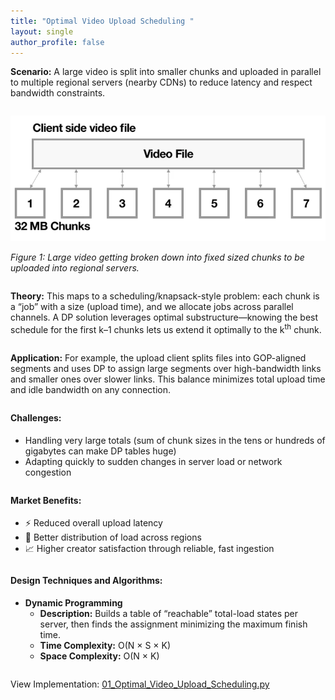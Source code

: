 ```yaml
---
title: "Optimal Video Upload Scheduling "
layout: single
author_profile: false
---
```


<div class="justified" style="margin-bottom: 2em;">
  <strong>Scenario:</strong> A large video is split into smaller chunks and uploaded in parallel to multiple regional servers (nearby CDNs) to reduce latency and respect bandwidth constraints.
</div>

![Large video broken into chumks](/assets/images/01.png)

<div class="justified" style="margin-bottom: 2em;">
  <em>Figure 1: Large video getting broken down into fixed sized chunks to be uploaded into regional servers.</em>
</div>

<div class="justified" style="margin-bottom: 2em;">
  <strong>Theory:</strong> This maps to a scheduling/knapsack-style problem: each chunk is a “job” with a size (upload time), and we allocate jobs across parallel channels. A DP solution leverages optimal substructure—knowing the best schedule for the first k–1 chunks lets us extend it optimally to the k<sup>th</sup> chunk.
</div>

<div class="justified" style="margin-bottom: 2em;">
  <strong>Application:</strong> For example, the upload client splits files into GOP-aligned segments and uses DP to assign large segments over high-bandwidth links and smaller ones over slower links. This balance minimizes total upload time and idle bandwidth on any connection.
</div>

<h4 style="margin-top: 2em;">Challenges:</h4>
<ul style="margin-bottom: 2em;">
  <li>Handling very large totals (sum of chunk sizes in the tens or hundreds of gigabytes can make DP tables huge)</li>
  <li>Adapting quickly to sudden changes in server load or network congestion</li>
</ul>

<h4 style="margin-top: 2em;">Market Benefits:</h4>
<ul style="margin-bottom: 2em;">
  <li>⚡ Reduced overall upload latency</li>
  <li>🤝 Better distribution of load across regions</li>
  <li>📈 Higher creator satisfaction through reliable, fast ingestion</li>
</ul>

<h4 style="margin-top: 2em;">Design Techniques and Algorithms:</h4>
<ul style="margin-bottom: 2em;">
  <li><strong>Dynamic Programming</strong>
    <ul>
      <li><strong>Description:</strong> Builds a table of “reachable” total-load states per server, then finds the assignment minimizing the maximum finish time.</li>
      <li><strong>Time Complexity:</strong> O(N × S × K)</li>
      <li><strong>Space Complexity:</strong> O(N × K)</li>
    </ul>
  </li>
</ul>

<p style="margin-top: 2em;">View Implementation: <a href="https://github.com/AdityaKhatawkar/aditya_aps_portfolio.github.io/codes/01_Optimal_Video_Upload_Scheduling.py" target="_blank">01_Optimal_Video_Upload_Scheduling.py</a></p>
